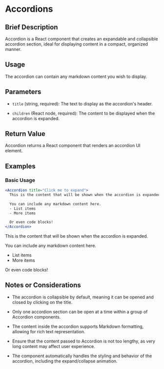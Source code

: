# Accordions

## Brief Description

Accordion is a React component that creates an expandable and collapsible accordion section, ideal for displaying content in a compact, organized manner.

## Usage

The accordion can contain any markdown content you wish to display.

## Parameters

* `title` (string, required): The text to display as the accordion's header.

* `children` (React node, required): The content to be displayed when the accordion is expanded.

## Return Value

Accordion returns a React component that renders an accordion UI element.

## Examples

### Basic Usage

```jsx
<Accordion title="Click me to expand">
  This is the content that will be shown when the accordion is expanded.
  
  You can include any markdown content here.
  - List items
  - More items
  
  Or even code blocks!
</Accordion>
```

<Accordion title="Click me to expand">
  This is the content that will be shown when the accordion is expanded.
  
  You can include any markdown content here.
  - List items
  - More items
  
  Or even code blocks!
</Accordion>

## Notes or Considerations

* The accordion is collapsible by default, meaning it can be opened and closed by clicking on the title.

* Only one accordion section can be open at a time within a group of Accordion components.

* The content inside the accordion supports Markdown formatting, allowing for rich text representation.

* Ensure that the content passed to Accordion is not too lengthy, as very long content may affect user experience.

* The component automatically handles the styling and behavior of the accordion, including the expand/collapse animation.
